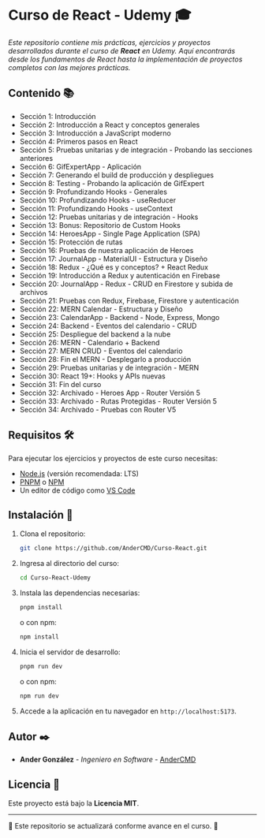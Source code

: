 # Curso de React - Udemy 🎓

_Este repositorio contiene mis prácticas, ejercicios y proyectos desarrollados durante el curso de **React** en Udemy. Aquí encontrarás desde los fundamentos de React hasta la implementación de proyectos completos con las mejores prácticas._

## Contenido 📚

- Sección 1: Introducción  
- Sección 2: Introducción a React y conceptos generales  
- Sección 3: Introducción a JavaScript moderno  
- Sección 4: Primeros pasos en React  
- Sección 5: Pruebas unitarias y de integración - Probando las secciones anteriores  
- Sección 6: GifExpertApp - Aplicación  
- Sección 7: Generando el build de producción y despliegues  
- Sección 8: Testing - Probando la aplicación de GifExpert  
- Sección 9: Profundizando Hooks - Generales  
- Sección 10: Profundizando Hooks - useReducer  
- Sección 11: Profundizando Hooks - useContext  
- Sección 12: Pruebas unitarias y de integración - Hooks  
- Sección 13: Bonus: Repositorio de Custom Hooks  
- Sección 14: HeroesApp - Single Page Application (SPA)  
- Sección 15: Protección de rutas  
- Sección 16: Pruebas de nuestra aplicación de Heroes  
- Sección 17: JournalApp - MaterialUI - Estructura y Diseño  
- Sección 18: Redux - ¿Qué es y conceptos? + React Redux  
- Sección 19: Introducción a Redux y autenticación en Firebase  
- Sección 20: JournalApp - Redux - CRUD en Firestore y subida de archivos  
- Sección 21: Pruebas con Redux, Firebase, Firestore y autenticación  
- Sección 22: MERN Calendar - Estructura y Diseño  
- Sección 23: CalendarApp - Backend - Node, Express, Mongo  
- Sección 24: Backend - Eventos del calendario - CRUD  
- Sección 25: Despliegue del backend a la nube  
- Sección 26: MERN - Calendario + Backend  
- Sección 27: MERN CRUD - Eventos del calendario  
- Sección 28: Fin el MERN - Desplegarlo a producción  
- Sección 29: Pruebas unitarias y de integración - MERN  
- Sección 30: React 19+: Hooks y APIs nuevas  
- Sección 31: Fin del curso  
- Sección 32: Archivado - Heroes App - Router Versión 5  
- Sección 33: Archivado - Rutas Protegidas - Router Versión 5  
- Sección 34: Archivado - Pruebas con Router V5  

## Requisitos 🛠️

Para ejecutar los ejercicios y proyectos de este curso necesitas:

- [Node.js](https://nodejs.org/) (versión recomendada: LTS)
- [PNPM](https://pnpm.io/) o [NPM](https://www.npmjs.com/)
- Un editor de código como [VS Code](https://code.visualstudio.com/)

## Instalación 🚀

1. Clona el repositorio:
    ```bash
    git clone https://github.com/AnderCMD/Curso-React.git
    ```

2. Ingresa al directorio del curso:
    ```bash
    cd Curso-React-Udemy
    ```

3. Instala las dependencias necesarias:
    ```bash
    pnpm install
    ```
    o con npm:
    ```bash
    npm install
    ```

4. Inicia el servidor de desarrollo:
    ```bash
    pnpm run dev
    ```
    o con npm:
    ```bash
    npm run dev
    ```

5. Accede a la aplicación en tu navegador en `http://localhost:5173`.

## Autor ✒️

* **Ander González** - *Ingeniero en Software* - [AnderCMD](https://github.com/AnderCMD)

## Licencia 📄

Este proyecto está bajo la **Licencia MIT**.

---

📌 Este repositorio se actualizará conforme avance en el curso. 🚀

